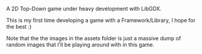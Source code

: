 A 2D Top-Down game under heavy development with LibGDX.

This is my first time developing a game with a Framework/Library, I hope for the best :)

Note that the the images in the assets folder is just a massive dump of random images that I'll be playing around with in this game.
